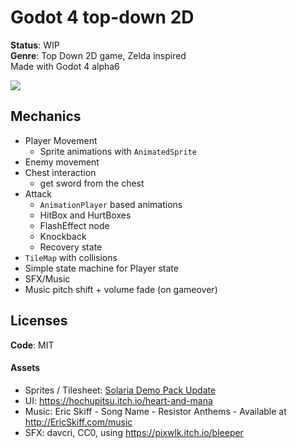 # Godot 4 top-down 2D

**Status**: WIP  
**Genre**: Top Down 2D game, Zelda inspired  
Made with Godot 4 alpha6  

![](https://i.imgur.com/uRn549P.png)

## Mechanics

- Player Movement
  - Sprite animations with `AnimatedSprite`
- Enemy movement
- Chest interaction
  - get sword from the chest
- Attack
  - `AnimationPlayer` based animations
  - HitBox and HurtBoxes
  - FlashEffect node
  - Knockback
  - Recovery state
- `TileMap` with collisions
- Simple state machine for Player state
- SFX/Music
- Music pitch shift + volume fade (on gameover)

## Licenses

**Code**: MIT

#### Assets
- Sprites / Tilesheet: [Solaria Demo Pack Update](./assets/Solaria%20Demo%20Pack%20Update%2001/Asset%20License.txt)
- UI: https://hochupitsu.itch.io/heart-and-mana
- Music: Eric Skiff - Song Name - Resistor Anthems - Available at http://EricSkiff.com/music
- SFX: davcri, CC0, using https://pixwlk.itch.io/bleeper

